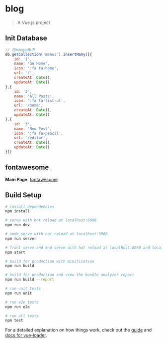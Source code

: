 # blog

> A Vue.js project

## Init Database
```js
// 在mongodb中
db.getCollection('menus').insertMany([{
    id: '1',
    name: 'Go Home',
    icon: ':fa fa-home',
    url: '/',
    createAt: Date(),
    updateAt: Date()
},{
    id: '2',
    name: 'All Posts',
    icon: ':fa fa-list-ul',
    url: '/home',
    createAt: Date(),
    updateAt: Date()
},{
    id: '3',
    name: 'New Post',
    icon: ':fa fa-pencil',
    url: '/editor',
    createAt: Date(),
    updateAt: Date()
}])
```

## fontawesome

**Main Page**: [fontawesome](http://fontawesome.dashgame.com/)

## Build Setup

``` bash
# install dependencies
npm install

# serve with hot reload at localhost:8080
npm run dev

# node serve with hot reload at localhost:3000
npm run server

# front serve and end serve with hot reload at localhost:8080 and localhost:3000
npm start

# build for production with minification
npm run build

# build for production and view the bundle analyzer report
npm run build --report

# run unit tests
npm run unit

# run e2e tests
npm run e2e

# run all tests
npm test
```

For a detailed explanation on how things work, check out the [guide](http://vuejs-templates.github.io/webpack/) and [docs for vue-loader](http://vuejs.github.io/vue-loader).
